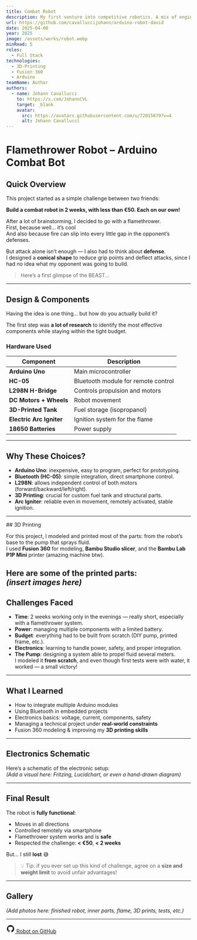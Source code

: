 ```yaml
---
title: Combat Robot
description: My first venture into competitive robotics. A mix of engineering challenges and competitive strategy.
url: https://github.com/cavalluccijohann/arduino-robot-david
date: 2025-04-00
year: 2025
image: /assets/works/robot.webp
minRead: 5
roles:
  - Full Stack
technologies:
  - 3D-Printing
  - Fusion 360
  - Arduino
teamName: Author
authors:
  - name: Johann Cavallucci
    to: https://x.com/JohannCVL
    target: _blank
    avatar:
      src: https://avatars.githubusercontent.com/u/72015679?v=4
      alt: Johann Cavallucci
---
```

# Flamethrower Robot – Arduino Combat Bot

## Quick Overview

This project started as a simple challenge between two friends:

**Build a combat robot in 2 weeks, with less than €50. Each on our own!**

After a lot of brainstorming, I decided to go with a flamethrower.  
First, because well… it’s cool  
And also because fire can slip into every little gap in the opponent’s defenses.

But attack alone isn’t enough — I also had to think about **defense**.  
I designed a **conical shape** to reduce grip points and deflect attacks, since I had no idea what my opponent was going to build.

> Here’s a first glimpse of the BEAST…

---

## Design & Components

Having the idea is one thing… but how do you actually build it?

The first step was **a lot of research** to identify the most effective components while staying within the tight budget.

### Hardware Used

| Component                 | Description                                   |
|---------------------------|-----------------------------------------------|
| **Arduino Uno**           | Main microcontroller                          |
| **HC-05**                 | Bluetooth module for remote control           |
| **L298N H-Bridge**        | Controls propulsion and motors                |
| **DC Motors + Wheels**    | Robot movement                                |
| **3D-Printed Tank**       | Fuel storage (isopropanol)                    |
| **Electric Arc Igniter**  | Ignition system for the flame                 |
| **18650 Batteries**       | Power supply                                  |

---

## Why These Choices?

- **Arduino Uno**: inexpensive, easy to program, perfect for prototyping.
- **Bluetooth (HC-05)**: simple integration, direct smartphone control.
- **L298N**: allows independent control of both motors (forward/backward/left/right).
- **3D Printing**: crucial for custom fuel tank and structural parts.
- **Arc Igniter**: reliable even in movement, remotely activated, stable ignition.

---

##️ 3D Printing

For this project, I modeled and printed most of the parts: from the robot’s base to the pump that sprays fluid.  
I used **Fusion 360** for modeling, **Bambu Studio slicer**, and the **Bambu Lab P1P Mini** printer (amazing machine btw).

Here are some of the printed parts:  
*(insert images here)*
---

## Challenges Faced

- **Time**: 2 weeks working only in the evenings — really short, especially with a flamethrower system.
- **Power**: managing multiple components with a limited battery.
- **Budget**: everything had to be built from scratch (DIY pump, printed frame, etc.).
- **Electronics**: learning to handle power, safety, and proper integration.
- **The Pump**: designing a system able to propel fluid several meters.  
  I modeled it **from scratch**, and even though first tests were with water, it worked — a small victory!

---

## What I Learned

- How to integrate multiple Arduino modules
- Using Bluetooth in embedded projects
- Electronics basics: voltage, current, components, safety
- Managing a technical project under **real-world constraints**
- Fusion 360 modeling & improving my **3D printing skills**

---

## Electronics Schematic

Here’s a schematic of the electronic setup:  
*(Add a visual here: Fritzing, Lucidchart, or even a hand-drawn diagram)*

---

## Final Result

The robot is **fully functional**:

- Moves in all directions
- Controlled remotely via smartphone
- Flamethrower system works and is **safe**
- Respected the challenge: **< €50**, **< 2 weeks**

But… I still **lost** 😅

> 💡 Tip: if you ever set up this kind of challenge, agree on a **size and weight limit** to avoid unfair advantages!

---

## Gallery

*(Add photos here: finished robot, inner parts, flame, 3D prints, tests, etc.)*

---

<a href="https://github.com/cavalluccijohann/arduino-robot-david" target="_blank" class="flex items-center space-x-2">
  <svg width="24" height="24" viewBox="0 0 24 24" fill="currentColor" xmlns="http://www.w3.org/2000/svg">
    <path d="M12 2A10 10 0 0 0 2 12c0 4.42 2.87 8.17 6.84 9.5c.5.08.66-.23.66-.5v-1.69c-2.77.6-3.36-1.34-3.36-1.34c-.46-1.16-1.11-1.47-1.11-1.47c-.91-.62.07-.6.07-.6c1 .07 1.53 1.03 1.53 1.03c.87 1.52 2.34 1.07 2.91.83c.09-.65.35-1.09.63-1.34c-2.22-.25-4.55-1.11-4.55-4.92c0-1.11.38-2 1.03-2.71c-.1-.25-.45-1.29.1-2.64c0 0 .84-.27 2.75 1.02c.79-.22 1.65-.33 2.5-.33s1.71.11 2.5.33c1.91-1.29 2.75-1.02 2.75-1.02c.55 1.35.2 2.39.1 2.64c.65.71 1.03 1.6 1.03 2.71c0 3.82-2.34 4.66-4.57 4.91c.36.31.69.92.69 1.85V21c0 .27.16.59.67.5C19.14 20.16 22 16.42 22 12A10 10 0 0 0 12 2"/>
  </svg>
  <span>Robot on GitHub</span>
</a>
